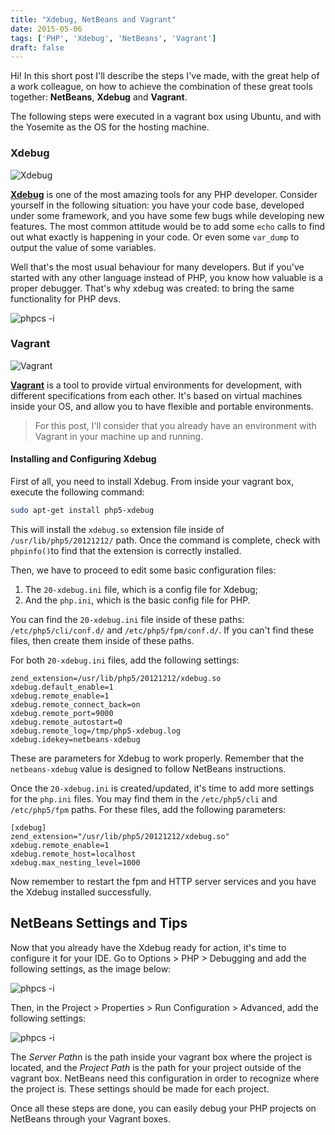 ```yaml
---
title: "Xdebug, NetBeans and Vagrant"
date: 2015-05-06
tags: ['PHP', 'Xdebug', 'NetBeans', 'Vagrant']
draft: false
---
```


Hi! In this short post I'll describe the steps I've made, with the great help of a work colleague, on how to achieve the combination of these great tools together: **NetBeans**, **Xdebug** and **Vagrant**.

The following steps were executed in a vagrant box using Ubuntu, and with the Yosemite as the OS for the hosting machine.

### Xdebug

![Xdebug](/2015/05/06/xdebug-logo.png#center)

<a href="http://xdebug.org/">**Xdebug**</a> is one of the most amazing tools for any PHP developer.
Consider yourself in the following situation: you have your code base, developed under some framework, and you have some few bugs while developing new features. The most common attitude would be to add some `echo` calls to find out what exactly is happening in your code. Or even some `var_dump` to output the value of some variables.

Well that's the most usual behaviour for many developers. But if you've started with any other language instead of PHP, you know how valuable is a proper debugger. That's why xdebug was created: to bring the same functionality for PHP devs.

![phpcs -i](/2015/05/06/breakpoint.png)

### Vagrant

![Vagrant](/2015/05/06/vagrant-logo.png#center)

<a href="https://www.vagrantup.com/">**Vagrant**</a> is a tool to provide virtual environments for development, with different specifications from each other.  It's based on virtual machines inside your OS, and allow you to have flexible and portable environments.

> For this post, I'll consider that you already have an environment with Vagrant in your machine up and running.


#### Installing and Configuring Xdebug

First of all, you need to install Xdebug. From inside your vagrant box, execute the following command:

```sh
sudo apt-get install php5-xdebug
```

This will install the `xdebug.so` extension file inside of `/usr/lib/php5/20121212/` path.
Once the command is complete, check with `phpinfo()`to find that the extension is correctly installed.

Then, we have to proceed to edit some basic configuration files:

1. The `20-xdebug.ini` file, which is a config file for Xdebug;
2. And the `php.ini`, which is the basic config file for PHP.

You can find the `20-xdebug.ini` file inside of these paths: `/etc/php5/cli/conf.d/` and `/etc/php5/fpm/conf.d/`. If you can't find these files, then create them inside of these paths.

For both `20-xdebug.ini` files, add the following settings:

```text
zend_extension=/usr/lib/php5/20121212/xdebug.so
xdebug.default_enable=1
xdebug.remote_enable=1
xdebug.remote_connect_back=on
xdebug.remote_port=9000
xdebug.remote_autostart=0
xdebug.remote_log=/tmp/php5-xdebug.log
xdebug.idekey=netbeans-xdebug
```

These are parameters for Xdebug to work properly. Remember that the `netbeans-xdebug` value is designed to follow NetBeans instructions.

Once the `20-xdebug.ini` is created/updated, it's time to add more settings for the `php.ini` files. You may find them in the `/etc/php5/cli` and `/etc/php5/fpm` paths. For these files, add the following parameters:

```text
[xdebug]
zend_extension="/usr/lib/php5/20121212/xdebug.so"
xdebug.remote_enable=1
xdebug.remote_host=localhost
xdebug.max_nesting_level=1000
```

Now remember to restart the fpm and HTTP server services and you have the Xdebug installed successfully.

## NetBeans Settings and Tips

Now that you already have the Xdebug ready for action, it's time to configure it for your IDE. Go to Options > PHP > Debugging and add the following settings, as the image below:

![phpcs -i](/2015/05/06/xdebug_netbeans_settings1.png)

Then, in the Project > Properties > Run Configuration > Advanced, add the following settings:

![phpcs -i](/2015/05/06/xdebug_netbeans_settings2.png)

The *Server Path*n is the path inside your vagrant box where the project is located, and the *Project Path* is the path for your project outside of the vagrant box. NetBeans need this configuration in order to recognize where the project is. These settings should be made for each project.

Once all these steps are done, you can easily debug your PHP projects on NetBeans through your Vagrant boxes.

